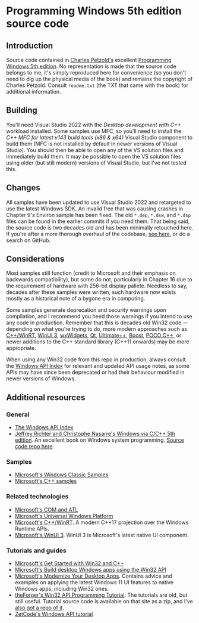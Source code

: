 # Programming Windows 5th edition source code

## Introduction

Source code contained in [Charles Petzold's](https://www.charlespetzold.com/) excellent [Programming Windows 5th edition](http://www.charlespetzold.com/pw5/). No representation is made that the source code belongs to me, it's simply reproduced here for convenience (so you don't need to dig up the physical media of the book) and remains the copyright of Charles Petzold. Consult `readme.txt` (the TXT that came with the book) for additional information.

## Building

You'll need Visual Studio 2022 with the _Desktop development with C++_ workload installed. Some samples use MFC, so you'll need to install the _C++ MFC for latest v143 build tools (x86 & x64)_ Visual Studio component to build them (MFC is not installed by default in newer versions of Visual Studio). You should then be able to open any of the VS solution files and immediately build them. It may be possible to open the VS solution files using older (but still modern) versions of Visual Studio, but I've not tested this.

## Changes

All samples have been updated to use Visual Studio 2022 and retargeted to use the latest Windows SDK. An invalid free that was causing crashes in Chapter 9's Environ sample has been fixed. The old `*.dep`, `*.dsw`, and `*.dsp` files can be found in the earlier commits if you need them. That being said, the source code is two decades old and has been minimally retouched here. If you're after a more thorough overhaul of the codebase, [see here](https://github.com/recombinant/petzold-pw5e), or do a search on GitHub.

## Considerations

Most samples still function (credit to Microsoft and their emphasis on backwards compatibility), but some do not, particularly in Chapter 16 due to the requirement of hardware with 256-bit display pallete. Needless to say, decades after these samples were written, such hardware now exists mostly as a historical note of a bygone era in computing.

Some samples generate deprecation and security warnings upon compilation, and I recommend you heed those warnings if you intend to use any code in production. Remember that this is decades old Win32 code -- depending on what you're trying to do, more modern approaches such as [C++/WinRT](https://learn.microsoft.com/en-us/windows/uwp/cpp-and-winrt-apis/), [WinUI 3](https://docs.microsoft.com/en-us/windows/apps/winui/winui3/), [wxWidgets](https://www.wxwidgets.org/), [Qt](https://www.qt.io/), [Ultimate++](https://www.ultimatepp.org/), [Boost](https://www.boost.org/), [POCO C++](https://pocoproject.org/), or newer additions to the C++ standard library (C++11 onwards) may be more appropriate.

When using any Win32 code from this repo in production, always consult the [Windows API Index](https://docs.microsoft.com/en-us/windows/win32/apiindex/windows-api-list) for relevant and updated API usage notes, as some APIs may have since been deprecated or had their behaviour modified in newer versions of Windows.

## Additional resources

### General

* [The Windows API Index](https://docs.microsoft.com/en-us/windows/win32/apiindex/windows-api-list)
* [Jeffrey Richter and Christophe Nasarre's Windows via C/C++ 5th edition](https://www.microsoftpressstore.com/store/windows-via-c-c-plus-plus-9780735639218). An excellent book on Windows system programming. [Source code repo here](https://github.com/yottaawesome/windows-via-c-cpp).

### Samples

* [Microsoft's Windows Classic Samples](https://github.com/microsoft/Windows-classic-samples)
* [Microsoft's C++ samples](https://docs.microsoft.com/en-us/samples/browse/?languages=cpp)

### Related technologies

* [Microsoft's COM and ATL](https://docs.microsoft.com/en-us/cpp/atl/introduction-to-com-and-atl)
* [Microsoft's Universal Windows Platform](https://learn.microsoft.com/en-us/windows/uwp/get-started/)
* [Microsoft's C++/WinRT](https://docs.microsoft.com/en-us/windows/uwp/cpp-and-winrt-apis/). A modern C++17 projection over the Windows Runtime APIs.
* [Microsoft's WinUI 3](https://docs.microsoft.com/en-us/windows/apps/winui/winui3/). WinUI 3 is Microsoft's latest native UI component.

### Tutorials and guides

* [Microsoft's Get Started with Win32 and C++](https://docs.microsoft.com/en-us/windows/win32/learnwin32/learn-to-program-for-windows)
* [Microsoft's Build desktop Windows apps using the Win32 API](https://docs.microsoft.com/en-us/windows/win32/)
* [Microsoft's Modernize Your Desktop Apps](https://docs.microsoft.com/en-us/windows/apps/desktop/modernize/). Contains advice and examples on applying the latest Windows 11 UI features to native Windows apps, including Win32 ones.
* [theForger's Win32 API Programming Tutorial](http://www.winprog.org/tutorial/). The tutorials are old, but still useful. Tutorial source code is available on that site as a zip, and I've [also got a repo of it](https://github.com/yottaawesome/forger-win32-tutorial).
* [ZetCode's Windows API tutorial](https://zetcode.com/gui/winapi/)
